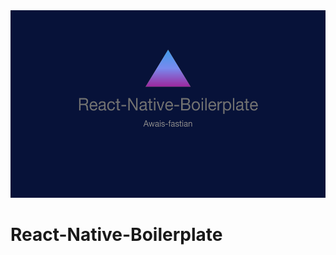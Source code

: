 <div align="center">
    <img src="App/Assets/Images/logo.png" alt="Logo" width="100%" height="300dp">
</div>

# React-Native-Boilerplate
